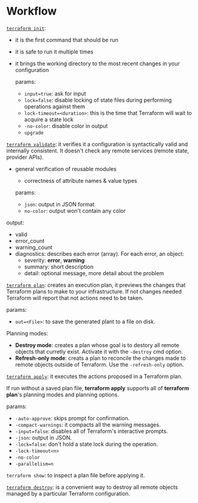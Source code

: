 # Workflow
[`terraform init`](https://www.terraform.io/cli/commands/init):
- it is the first command that should be run
- it is safe to run it multiple times
- it brings the working directory to the most recent changes in your configuration

    params:
    - `input=true`: ask for input
    - `lock=false`: disable locking of state files during performing operations against them
    - `lock-timeout=<duration>`: this is the time that Terraform will wait to acquire a state lock
    - `-no-color`: disable color in output
    - `upgrade`

[`terraform validate`](terraform.io/cli/commands/validate): it verifies it a configuration is syntactically valid and internally consistent. It doesn't check any remote services (remote state, provider APIs).
- general verification of reusable modules
    - correctness of attribute names & value types

    params:
    - `json`: output in JSON format 
    - `no-color`: output won't contain any color


output:
- valid
- error_count
- warning_count
- diagnostics: describes each error (array).
    For each error, an object:
    - severity: **error**, **warning**
    - summary: short description
    - detail: optional message, more detail about the problem


[`terraform plan`](https://www.terraform.io/cli/commands/plan): creates an execution plan, it previews the changes that Terraform plans to make to your infrastructure. If not changes needed Terraform will report that not actions need to be taken.

params:
- `out=<File>`: to save the generated plant to a file on disk.

Planning modes:
- **Destroy mode**: creates a plan whose goal is to destory all remote objects that curretly exist. Activate it with the `-destroy` cmd option.
- **Refresh-only mode**: creats a plan to reconcile the changes made to remote objects outside of Terraform. Use the `-refresh-only` option.

[`terraform apply`](https://www.terraform.io/cli/commands/apply): it executes the actions proposed in a Terraform plan.

If run without a saved plan file, **terraform apply** supports all of **terraform plan**'s planning modes and planning options.

params:
- `-auto-approve`: skips prompt for confirmation.
- `-compact-warnings`: it compacts all the warning messages.
- `-input=false`: disables all of Terraform's interactive prompts.
- `-json`: output in JSON.
- `-lock=false`: don't hold a state lock during the operation.
- `-lock-timeout<n>`
- `-no-color`
- `-parallelism=n`

`terraform show`: to inspect a plan file before applying it.

[`terraform destroy`](https://www.terraform.io/cli/commands/destroy): is a convenient way to destroy all remote objects managed by a particular Terraform configuration.